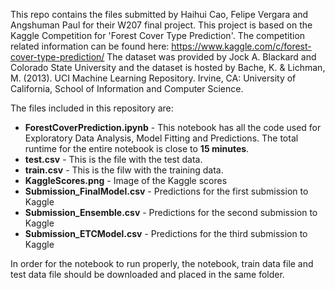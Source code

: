 This repo contains the files submitted by Haihui Cao, Felipe Vergara and Angshuman Paul for their W207 final project. This project is based on the Kaggle Competition for 'Forest Cover Type Prediction'. The competition related information can be found here:
https://www.kaggle.com/c/forest-cover-type-prediction/
The dataset was provided by Jock A. Blackard and Colorado State University and the dataset is hosted by Bache, K. & Lichman, M. (2013). UCI Machine Learning Repository. Irvine, CA: University of California, School of Information and Computer Science.


The files included in this repository are:
- **ForestCoverPrediction.ipynb** - This notebook has all the code used for Exploratory Data Analysis, Model Fitting and Predictions. The total runtime for the entire notebook is close to **15 minutes**. 
- **test.csv** - This is the file with the test data.
- **train.csv** - This is the filw with the training data.
- **KaggleScores.png** - Image of the Kaggle scores
- **Submission_FinalModel.csv** - Predictions for the first submission to Kaggle
- **Submission_Ensemble.csv** - Predictions for the second submission to Kaggle
- **Submission_ETCModel.csv** - Predictions for the third submission to Kaggle
	
In order for the notebook to run properly, the notebook, train data file and test data file should be downloaded and placed in the same folder. 

